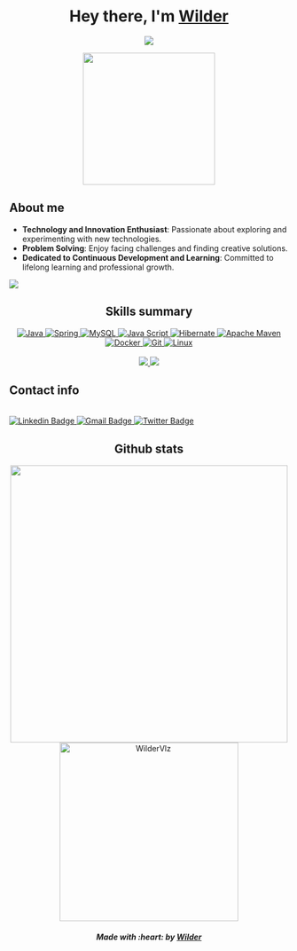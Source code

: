 <div align="center">
    <h1 align="center"> Hey there, I'm <a href="https://github.com/WilderVlz"> Wilder</a></h1>
    <p align="center">
        <a href="https://github.com/DenverCoder1/readme-typing-svg"><img
                src="https://readme-typing-svg.herokuapp.com?font=Architects+Daughter&color=219C90&size=25&center=true&vCenter=true&width=600&height=100&lines=A+constantly+evolving+Backend+Developer.+;With+deep+expertise+in+Java,;MySQL,+SpringFramework,+and,+Hibernate.&hearts;+"></a>
    </p>
    <picture> <img align="center" src="https://github.com/7oSkaaa/7oSkaaa/blob/main/Images/Right_Side.gif?raw=true" width = 238px></picture>
</div>
<div>
    <h2>About me</h2>
    <ul>
        <li><strong>Technology and Innovation Enthusiast</strong>: Passionate about exploring and experimenting with new
            technologies.</li>
        <li><strong>Problem Solving</strong>: Enjoy facing challenges and finding creative solutions.</li>
        <li><strong>Dedicated to Continuous Development and Learning</strong>: Committed to lifelong learning and
            professional growth.</li>
    </ul>
    <img src="https://user-images.githubusercontent.com/73097560/115834477-dbab4500-a447-11eb-908a-139a6edaec5c.gif">
</div>
<div align=center>
    <h2>Skills summary</h2>
    <a href="https://twitter.com/WillderRuiz/status/1664474789656899587/photo/1">
        <img alt="Java" src="https://img.shields.io/badge/java-DA1212?style=for-the-badge&logo=openjdk&logoColor=white">
    </a>
    <a href="https://github.com/WilderVlz/E-commerce-Vegano">
        <img alt="Spring"
            src="https://img.shields.io/badge/spring-%236DB33F.svg?style=for-the-badge&logo=spring&logoColor=white">
    </a>
    <a href="https://twitter.com/WillderRuiz/status/1675308408793178112">
        <img alt="MySQL" src="https://img.shields.io/badge/mysql-A6D0DD?style=for-the-badge&logo=mysql&logoColor=black">
    </a>
    <a href="https://twitter.com/WillderRuiz/status/1634664302945681409">
        <img alt="Java Script" src="https://img.shields.io/badge/-JavaScript-black?style=for-the-badge&logo=javascript">
    </a>
    <a href="https://github.com/WilderVlz/Backend-Meli">
        <img alt="Hibernate"
            src="https://img.shields.io/badge/Hibernate-59666C?style=for-the-badge&logo=Hibernate&logoColor=white">
    </a>
    <a href="https://github.com/WilderVlz/Gestor-Bancario">
        <img alt="Apache Maven"
            src="https://img.shields.io/badge/Apache%20Maven-C71A36?style=for-the-badge&logo=Apache%20Maven&logoColor=white">
    </a>
    <a href="https://twitter.com/WillderRuiz/status/1683642301921239042">
        <img alt="Docker"
            src="https://img.shields.io/badge/docker-362FD9?style=for-the-badge&logo=docker&logoColor=white">
    </a>
    <a href="https://twitter.com/WillderRuiz/status/1660456866126626816">
        <img alt="Git" src="https://img.shields.io/badge/-Git-F05032?style=for-the-badge&logo=git&logoColor=white">
    </a>
    <a href="https://twitter.com/WillderRuiz/status/1655760676105723905">
        <img alt="Linux"
            src="https://img.shields.io/badge/Linux-F8DE22?style=for-the-badge&logo=linux&logoColor=000000">
    </a>
</div>
<br>
<div align="center">
    <a href="https://twitter.com/WillderRuiz">
    <img src="https://pbs.twimg.com/profile_banners/1629951408882569216/1696636576/1500x500">
    </a>
    <a href="https://github.com/WilderVlz">
    <img src="https://komarev.com/ghpvc/?username=WilderVlz&color=orange">
    </a>
</div>
<div>
    <h2>Contact info</h2>
    <br />
    <a href="https://www.linkedin.com/in/wilderruiz/">
        <img alt="Linkedin Badge"
            src="https://img.shields.io/badge/-linkedin-11468F?style=for-the-badge&logo=Linkedin&logoColor=white">
    </a>
    <a href="mailto:wilderruizrpg@gmail.com">
        <img alt="Gmail Badge"
            src="https://img.shields.io/badge/-gmail-D71313?style=for-the-badge&logo=Gmail&logoColor=white">
    </a>
    <a href="https://twitter.com/WillderRuiz">
        <img alt="Twitter Badge"
            src="https://img.shields.io/badge/twitter-3DB2FF?style=for-the-badge&logo=Twitter&logoColor=white">
    </a>
</div>
<div align="center">
    <h2>Github stats</h2>
    <img src="https://github-readme-stats.vercel.app/api?username=WilderVlz&include_all_commits=true&count_private=true&show_icons=true&line_height=20&title_color=7A7ADB&icon_color=FFA41B&text_color=A2CDB0&bg_color=0,000000,04364A"
        width="500" />
    <img src="https://github-readme-stats.vercel.app/api/top-langs?username=WilderVlz&show_icons=true&locale=en&layout=compact&line_height=20&title_color=7A7ADB&icon_color=2234AE&text_color=A2CDB0&bg_color=0,000000,04364A"
        width="322" alt="WilderVlz" />
    <h5>
        Made with :heart: by <a href="https://github.com/WilderVlz">Wilder</a>
    </h5>
</div>

